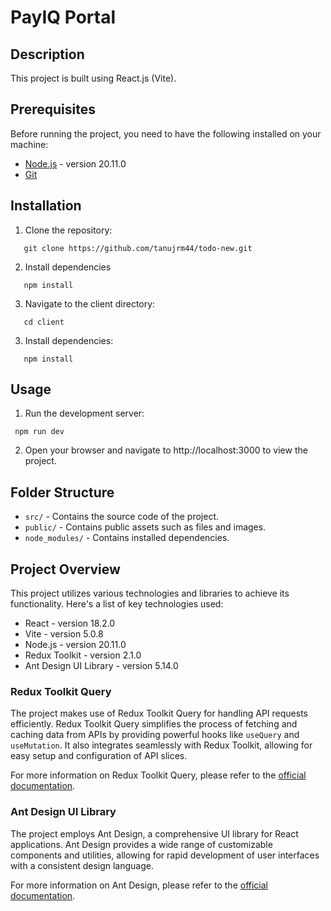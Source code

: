# PayIQ Portal

## Description

This project is built using React.js (Vite).

## Prerequisites

Before running the project, you need to have the following installed on your machine:

- [Node.js](https://nodejs.org/) - version 20.11.0
- [Git](https://git-scm.com/)

## Installation

1. Clone the repository:

```
   git clone https://github.com/tanujrm44/todo-new.git
```

2. Install dependencies

```
   npm install
```

3. Navigate to the client directory:

```
   cd client
```

3. Install dependencies:

```
   npm install
```

## Usage

1. Run the development server:

```
 npm run dev
```

2. Open your browser and navigate to http://localhost:3000 to view the project.

## Folder Structure

- `src/` - Contains the source code of the project.
- `public/` - Contains public assets such as files and images.
- `node_modules/` - Contains installed dependencies.

## Project Overview

This project utilizes various technologies and libraries to achieve its functionality. Here's a list of key technologies used:

- React - version 18.2.0
- Vite - version 5.0.8
- Node.js - version 20.11.0
- Redux Toolkit - version 2.1.0
- Ant Design UI Library - version 5.14.0

### Redux Toolkit Query

The project makes use of Redux Toolkit Query for handling API requests efficiently. Redux Toolkit Query simplifies the process of fetching and caching data from APIs by providing powerful hooks like `useQuery` and `useMutation`. It also integrates seamlessly with Redux Toolkit, allowing for easy setup and configuration of API slices.

For more information on Redux Toolkit Query, please refer to the [official documentation](https://redux-toolkit.js.org/rtk-query/overview).

### Ant Design UI Library

The project employs Ant Design, a comprehensive UI library for React applications. Ant Design provides a wide range of customizable components and utilities, allowing for rapid development of user interfaces with a consistent design language.

For more information on Ant Design, please refer to the [official documentation](https://ant.design/docs/react/introduce).
